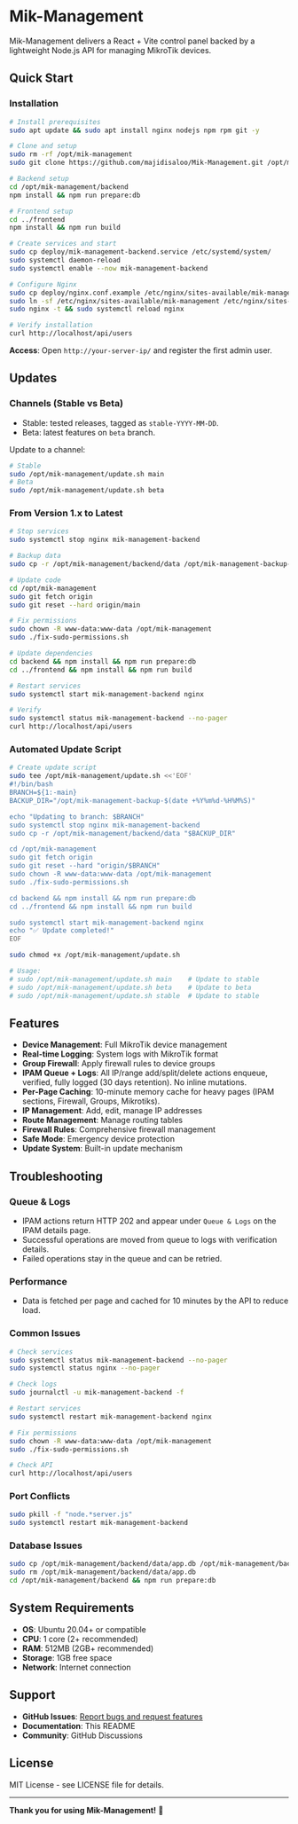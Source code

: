 # Mik-Management

Mik-Management delivers a React + Vite control panel backed by a lightweight Node.js API for managing MikroTik devices.

## Quick Start

### Installation
```bash
# Install prerequisites
sudo apt update && sudo apt install nginx nodejs npm rpm git -y

# Clone and setup
sudo rm -rf /opt/mik-management
sudo git clone https://github.com/majidisaloo/Mik-Management.git /opt/mik-management

# Backend setup
cd /opt/mik-management/backend
npm install && npm run prepare:db

# Frontend setup
cd ../frontend
npm install && npm run build

# Create services and start
sudo cp deploy/mik-management-backend.service /etc/systemd/system/
sudo systemctl daemon-reload
sudo systemctl enable --now mik-management-backend

# Configure Nginx
sudo cp deploy/nginx.conf.example /etc/nginx/sites-available/mik-management
sudo ln -sf /etc/nginx/sites-available/mik-management /etc/nginx/sites-enabled/
sudo nginx -t && sudo systemctl reload nginx

# Verify installation
curl http://localhost/api/users
```

**Access**: Open `http://your-server-ip/` and register the first admin user.

## Updates

### Channels (Stable vs Beta)
- Stable: tested releases, tagged as `stable-YYYY-MM-DD`.
- Beta: latest features on `beta` branch.

Update to a channel:
```bash
# Stable
sudo /opt/mik-management/update.sh main
# Beta
sudo /opt/mik-management/update.sh beta
```

### From Version 1.x to Latest
```bash
# Stop services
sudo systemctl stop nginx mik-management-backend

# Backup data
sudo cp -r /opt/mik-management/backend/data /opt/mik-management-backup-$(date +%Y%m%d-%H%M%S)

# Update code
cd /opt/mik-management
sudo git fetch origin
sudo git reset --hard origin/main

# Fix permissions
sudo chown -R www-data:www-data /opt/mik-management
sudo ./fix-sudo-permissions.sh

# Update dependencies
cd backend && npm install && npm run prepare:db
cd ../frontend && npm install && npm run build

# Restart services
sudo systemctl start mik-management-backend nginx

# Verify
sudo systemctl status mik-management-backend --no-pager
curl http://localhost/api/users
```

### Automated Update Script
```bash
# Create update script
sudo tee /opt/mik-management/update.sh <<'EOF'
#!/bin/bash
BRANCH=${1:-main}
BACKUP_DIR="/opt/mik-management-backup-$(date +%Y%m%d-%H%M%S)"

echo "Updating to branch: $BRANCH"
sudo systemctl stop nginx mik-management-backend
sudo cp -r /opt/mik-management/backend/data "$BACKUP_DIR"

cd /opt/mik-management
sudo git fetch origin
sudo git reset --hard "origin/$BRANCH"
sudo chown -R www-data:www-data /opt/mik-management
sudo ./fix-sudo-permissions.sh

cd backend && npm install && npm run prepare:db
cd ../frontend && npm install && npm run build

sudo systemctl start mik-management-backend nginx
echo "✅ Update completed!"
EOF

sudo chmod +x /opt/mik-management/update.sh

# Usage:
# sudo /opt/mik-management/update.sh main    # Update to stable
# sudo /opt/mik-management/update.sh beta    # Update to beta
# sudo /opt/mik-management/update.sh stable  # Update to stable
```

## Features

- **Device Management**: Full MikroTik device management
- **Real-time Logging**: System logs with MikroTik format
- **Group Firewall**: Apply firewall rules to device groups
- **IPAM Queue + Logs**: All IP/range add/split/delete actions enqueue, verified, fully logged (30 days retention). No inline mutations.
- **Per-Page Caching**: 10-minute memory cache for heavy pages (IPAM sections, Firewall, Groups, Mikrotiks).
- **IP Management**: Add, edit, manage IP addresses
- **Route Management**: Manage routing tables
- **Firewall Rules**: Comprehensive firewall management
- **Safe Mode**: Emergency device protection
- **Update System**: Built-in update mechanism

## Troubleshooting
### Queue & Logs
- IPAM actions return HTTP 202 and appear under `Queue & Logs` on the IPAM details page.
- Successful operations are moved from queue to logs with verification details.
- Failed operations stay in the queue and can be retried.

### Performance
- Data is fetched per page and cached for 10 minutes by the API to reduce load.


### Common Issues
```bash
# Check services
sudo systemctl status mik-management-backend --no-pager
sudo systemctl status nginx --no-pager

# Check logs
sudo journalctl -u mik-management-backend -f

# Restart services
sudo systemctl restart mik-management-backend nginx

# Fix permissions
sudo chown -R www-data:www-data /opt/mik-management
sudo ./fix-sudo-permissions.sh

# Check API
curl http://localhost/api/users
```

### Port Conflicts
```bash
sudo pkill -f "node.*server.js"
sudo systemctl restart mik-management-backend
```

### Database Issues
```bash
sudo cp /opt/mik-management/backend/data/app.db /opt/mik-management/backend/data/app.db.backup
sudo rm /opt/mik-management/backend/data/app.db
cd /opt/mik-management/backend && npm run prepare:db
```

## System Requirements

- **OS**: Ubuntu 20.04+ or compatible
- **CPU**: 1 core (2+ recommended)
- **RAM**: 512MB (2GB+ recommended)
- **Storage**: 1GB free space
- **Network**: Internet connection

## Support

- **GitHub Issues**: [Report bugs and request features](https://github.com/majidisaloo/Mik-Management/issues)
- **Documentation**: This README
- **Community**: GitHub Discussions

## License

MIT License - see LICENSE file for details.

---

**Thank you for using Mik-Management!** 🚀